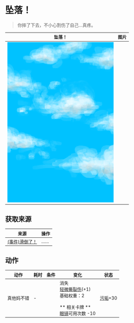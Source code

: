 # 坠落！  
> 你摔了下去，不小心割伤了自己…真疼。  
  
  坠落！  |   图片   
 ----  |  ----:   
   |  ![](Sprite/WeatherPartiallyCloudy_Full.png)   
  
## 获取来源  
来源  |  操作  
----  |  ----  
[(事件)滑倒了！](Event_SlipRocks.md)  |  ……  
## 动作  
动作  |  耗时  |  条件  |  变化  |  状态  
----  |  ----  |  ----  |  ----  |  ----  
真他妈不错<br>  |  -  |    |  消失<br>[轻微撕裂伤](W_MinorLaceration.md)(+1)<br>基础权重：2<br><br>** 相关卡牌 **<br>[眼镜](Glasses.md)可用次数  -10  |  [污垢](Filth.md)+30  
